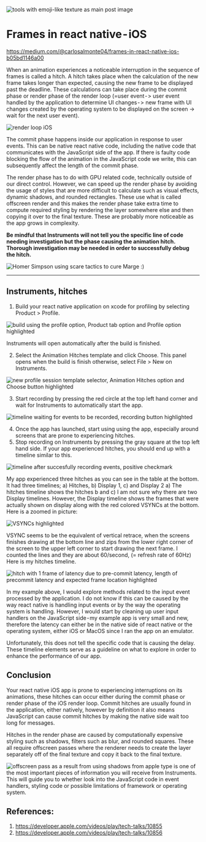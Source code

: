 ![tools with emoji-like texture as main post image](https://cdn-images-1.medium.com/max/800/1*L_cBCqPkdlCNbHJ5gtSwpw.png)

# Frames in react native - iOS
https://medium.com/@carlosalmonte04/frames-in-react-native-ios-b05bd1146a00

When an animation experiences a noticeable interruption in the sequence of frames is called a hitch. A hitch takes place when the calculation of the new frame takes longer than expected, causing the new frame to be displayed past the deadline. These calculations can take place during the commit phase or render phase of the render loop (=user event - > user event handled by the application to determine UI changes - > new frame with UI changes created by the operating system to be displayed on the screen -> wait for the next user event).

![render loop iOS](https://cdn-images-1.medium.com/max/800/1*_xIPTZJDQ3Uv6juxZTqlEg.png)

The commit phase happens inside our application in response to user events. This can be native react native code, including the native code that communicates with the JavaScript side of the app. If there is faulty code blocking the flow of the animation in the JavaScript code we write, this can subsequently affect the length of the commit phase.

The render phase has to do with GPU related code, technically outside of our direct control. However, we can speed up the render phase by avoiding the usage of styles that are more difficult to calculate such as visual effects, dynamic shadows, and rounded rectangles. These use what is called offscreen render and this makes the render phase take extra time to compute required styling by rendering the layer somewhere else and then copying it over to the final texture. These are probably more noticeable as the app grows in complexity.

**Be mindful that Instruments will not tell you the specific line of code needing investigation but the phase causing the animation hitch. Thorough investigation may be needed in order to successfully debug the hitch.**


![Homer Simpson using scare tactics to cure Marge :)](https://media.giphy.com/media/3o6MbehxBdCnpDxOWA/giphy.gif)

---

## Instruments, hitches

1. Build your react native application on xcode for profiling by selecting Product > Profile.

![build using the profile option, Product tab option and Profile option highlighted](https://cdn-images-1.medium.com/max/800/1*-sUMtoce8pXmdPRz5-OZVA.png)

Instruments will open automatically after the build is finished.

2. Select the Animation Hitches template and click Choose. This panel opens when the build is finish otherwise, select File > New on Instruments.

![new profile session template selector, Animation Hitches option and Choose button highlighted](https://cdn-images-1.medium.com/max/800/1*-sUMtoce8pXmdPRz5-OZVA.png)

3. Start recording by pressing the red circle at the top left hand corner and wait for Instruments to automatically start the app.

![timeline waiting for events to be recorded, recording button highlighted](https://cdn-images-1.medium.com/max/800/1*WD674XgcdikYdAciAh3cuw.png)

4. Once the app has launched, start using using the app, especially around screens that are prone to experiencing hitches.
5. Stop recording on Instruments by pressing the gray square at the top left hand side. If your app experienced hitches, you should end up with a timeline similar to this.

![timeline after succesfully recording events, positive checkmark](https://cdn-images-1.medium.com/max/800/1*CXcIM2lsx6vV0ajlV1q2tw.png)

My app experienced three hitches as you can see in the table at the bottom. It had three timelines; a) Hitches, b) Display 1, c) and Display 2
a) The hitches timeline shows the hitches
b and c) I am not sure why there are two Display timelines. However, the Display timeline shows the frames that were actually shown on display along with the red colored VSYNCs at the bottom. Here is a zoomed in picture:

![VSYNCs highlighted](https://cdn-images-1.medium.com/max/800/1*0wSFUGPpRQySR0wW6vlpoA.png)

VSYNC seems to be the equivalent of vertical retrace, when the screens finishes drawing at the bottom line and zips from the lower right corner of the screen to the upper left corner to start drawing the next frame. I counted the lines and they are about 60/second, (= refresh rate of 60Hz)
Here is my hitches timeline.

![hitch with 1 frame of latency due to pre-commit latency, length of precommit latency and expected frame location highlighted](https://cdn-images-1.medium.com/max/800/1*dUNAVNV7uxZBvLLtKkfzAA.png)

In my example above, I would explore methods related to the input event processed by the application. I do not know if this can be caused by the way react native is handling input events or by the way the operating system is handling. However, I would start by cleaning up user input handlers on the JavaScript side - my example app is very small and new, therefore the latency can either be in the native side of react native or the operating system, either iOS or MacOS since I ran the app on an emulator.

Unfortunately, this does not tell the specific code that is causing the delay. These timeline elements serve as a guideline on what to explore in order to enhance the performance of our app.

## Conclusion

Your react native iOS app is prone to experiencing interruptions on its animations, these hitches can occur either during the commit phase or render phase of the iOS render loop. Commit hitches are usually found in the application, either natively, however by definition it also means JavaScript can cause commit hitches by making the native side wait too long for messages.

Hitches in the render phase are caused by computationally expensive styling such as shadows, filters such as blur, and rounded squares. These all require offscreen passes where the renderer needs to create the layer separately off of the final texture and copy it back to the final texture.

![offscreen pass as a result from using shadows from apple](https://developer.apple.com/videos/play/tech-talks/10857/Hitch) type is one of the most important pieces of information you will receive from Instruments. This will guide you to whether look into the JavaScript code in event handlers, styling code or possible limitations of framework or operating system.

## References:
1. https://developer.apple.com/videos/play/tech-talks/10855
2. https://developer.apple.com/videos/play/tech-talks/10856
